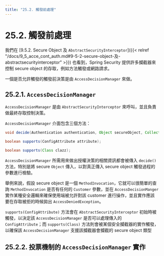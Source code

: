 ```yaml
---
title: "25.2. 觸發前處理"
---
```


# 25.2. 觸發前處理

我們在 [9.5.2. Secure Object 及 `AbstractSecurityInterceptor`]({{< relref "/docs/9_5_acce_cont_auth.md#9-5-2-secure-object-及-abstractsecurityinterceptor" >}}) 也看到，Spring Security 提供許多攔截器來控制 secure object 的存取，例如方法觸發或網路請求。

一個是否允許觸發的觸發前決策是由 `AccessDecisionManager` 來做。

## 25.2.1. `AccessDecisionManager`

`AccessDecisionManager` 是由 `AbstractSecurityInterceptor` 來呼叫，並且負責做最終存取控制決策。

`AccessDecisionManager` 介面包含三個方法：

```java
void decide(Authentication authentication, Object secureObject, Collection<ConfigAttribute> attrs) throws AccessDeniedException;

boolean supports(ConfigAttribute attribute);

boolean supports(Class clazz);
```

`AccessDecisionManager` 所需用來做出授權決策的相關資訊都會被傳入 `decide()` 方法，特別是將 secure `Object` 傳入，以對真正傳入 secure object 觸發過程的參數進行檢驗。

舉例來說，假設 secure object 是一個 `MethodInvocation`，它就可以很簡單的查詢 `MethodInvocation` 是否有任何的 `Customer` 參數，並在 `AccessDecisionManger` 實作某種安全邏輯來確保使用端被允許對該 customer 進行操作，並且實作應該要在存取被拒的時候拋出 `AccessDeniedException`。

`supports(ConfigAttribute)` 方法會在 `AbstractSecurityInterceptor` 初始時被觸發，以決定該 `AccessDecisionManager` 是否可以處理傳入的 `ConfigAttribute`；而 `supports(Class)` 方法則會被某個安全攔截器的實作觸發，以確保該 `AccessDecisionManager` 支援該攔截器會攔截的 secure object 類型

## 25.2.2. 投票機制的 `AccessDecisionManager` 實作

